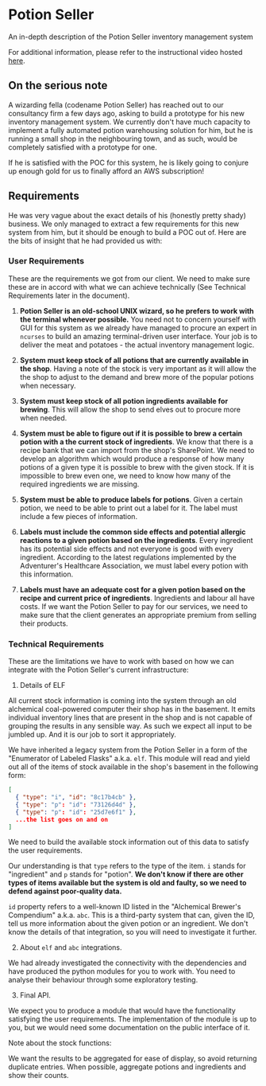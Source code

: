 # Potion Seller
An in-depth description of the Potion Seller inventory management system

For additional information, please refer to the instructional video hosted [here](https://www.youtube.com/watch?v=R_FQU4KzN7A).

## On the serious note
A wizarding fella (codename Potion Seller) has reached out to our consultancy firm a few days ago, asking to build a prototype for his new inventory management system. We currently don't have much capacity to implement a fully automated potion warehousing solution for him, but he is running a small shop in the neighbouring town, and as such, would be completely satisfied with a prototype for one.

If he is satisfied with the POC for this system, he is likely going to conjure up enough gold for us to finally afford an AWS subscription!

## Requirements
He was very vague about the exact details of his (honestly pretty shady) business. We only managed to extract a few requirements for this new system from him, but it should be enough to build a POC out of. Here are the bits of insight that he had provided us with:

### User Requirements
These are the requirements we got from our client. We need to make sure these are in accord with what we can achieve technically (See Technical Requirements later in the document).

1. **Potion Seller is an old-school UNIX wizard, so he prefers to work with the terminal whenever possible.**
You need not to concern yourself with GUI for this system as we already have managed to procure an expert in `ncurses` to build an amazing terminal-driven user interface. Your job is to deliver the meat and potatoes - the actual inventory management logic.

2. **System must keep stock of all potions that are currently available in the shop**.
Having a note of the stock is very important as it will allow the the shop to adjust to the demand and brew more of the popular potions when necessary.

3. **System must keep stock of all potion ingredients available for brewing**.
This will allow the shop to send elves out to procure more when needed.

4. **System must be able to figure out if it is possible to brew a certain potion with a the current stock of ingredients**.
We know that there is a recipe bank that we can import from the shop's SharePoint. We need to develop an algorithm which would produce a response of how many potions of a given type it is possible to brew with the given stock. If it is impossible to brew even one, we need to know how many of the required ingredients we are missing.

5. **System must be able to produce labels for potions**.
Given a certain potion, we need to be able to print out a label for it. The label must include a few pieces of information.

5. **Labels must include the common side effects and potential allergic reactions to a given potion based on the ingredients**.
Every ingredient has its potential side effects and not everyone is good with every ingredient. According to the latest regulations implemented by the Adventurer's Healthcare Association, we must label every potion with this information.

6. **Labels must have an adequate cost for a given potion based on the recipe and current price of ingredients**.
Ingredients and labour all have costs. If we want the Potion Seller to pay for our services, we need to make sure that the client generates an appropriate premium from selling their products.

### Technical Requirements
These are the limitations we have to work with based on how we can integrate with the Potion Seller's current infrastructure:

1. Details of ELF

All current stock information is coming into the system through an old alchemical coal-powered computer their shop has in the basement. It emits individual inventory lines that are present in the shop and is not capable of grouping the results in any sensible way. As such we expect all input to be jumbled up. And it is our job to sort it appropriately.

We have inherited a legacy system from the Potion Seller in a form of the "Enumerator of Labeled Flasks" a.k.a. `elf`. This module will read and yield out all of the items of stock available in the shop's basement in the following form:
```json
[
  { "type": "i", "id": "8c17b4cb" },
  { "type": "p": "id": "73126d4d" },
  { "type": "p": "id": "25d7e6f1" },
  ...the list goes on and on
]
```
We need to build the available stock information out of this data to satisfy the user requirements.

Our understanding is that `type` refers to the type of the item. `i` stands for "ingredient" and `p` stands for "potion".
**We don't know if there are other types of items available but the system is old and faulty, so we need to defend against
poor-quality data.**

`id` property refers to a well-known ID listed in the "Alchemical Brewer's Compendium" a.k.a. `abc`.
This is a third-party system that can, given the ID, tell us more information about the given potion or an ingredient.
We don't know the details of that integration, so you will need to investigate it further.

2. About `elf` and `abc` integrations.

We had already investigated the connectivity with the dependencies and have produced the python modules for you to work with. You need to analyse their behaviour through some exploratory testing.

3. Final API.

We expect you to produce a module that would have the functionality satisfying the user requirements. The implementation of the module is up to you, but we would need some documentation on the public interface of it.

Note about the stock functions:

We want the results to be aggregated for ease of display, so avoid returning duplicate entries. When possible, aggregate potions and ingredients and show their counts.
